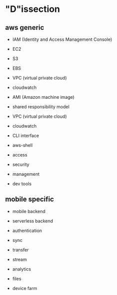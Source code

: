 # "D"issection

## aws generic
- IAM (Identity and Access Management Console)
- EC2
- S3
- EBS
- VPC (virtual private cloud)
- cloudwatch


- AMI (Amazon machine image)
- shared responsibility model
- VPC (virtual private cloud)
- cloudwatch
- CLI interface
- aws-shell
- access
- security
- management
- dev tools

## mobile specific
- mobile backend
- serverless backend
- authentication
- sync
- transfer
- stream
- analytics
- files

- device farm
